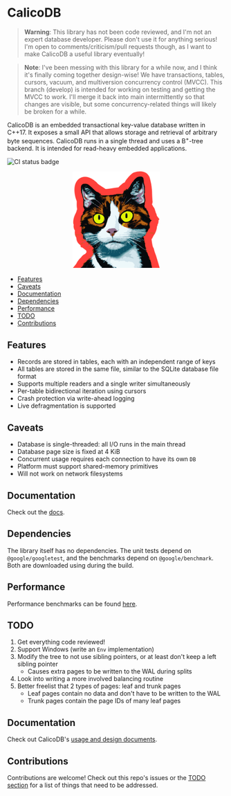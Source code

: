 # CalicoDB

> **Warning**: This library has not been code reviewed, and I'm not an expert database developer. 
> Please don't use it for anything serious!
> I'm open to comments/criticism/pull requests though, as I want to make CalicoDB a useful library eventually!

> **Note**: I've been messing with this library for a while now, and I think it's finally coming together design-wise!
> We have transactions, tables, cursors, vacuum, and multiversion concurrency control (MVCC).
> This branch (develop) is intended for working on testing and getting the MVCC to work.
> I'll merge it back into main intermittently so that changes are visible, but some concurrency-related things will likely be broken for a while.

CalicoDB is an embedded transactional key-value database written in C++17.
It exposes a small API that allows storage and retrieval of arbitrary byte sequences.
CalicoDB runs in a single thread and uses a B<sup>+</sup>-tree backend.
It is intended for read-heavy embedded applications.

![CI status badge](https://github.com/andy-byers/CalicoDB/actions/workflows/actions.yml/badge.svg)

<div align="center">
    <img src="doc/mascot.png" style="width: 40%; max-width: 400px" />
</div>

+ [Features](#features)
+ [Caveats](#caveats)
+ [Documentation](#documentation)
+ [Dependencies](#dependencies)
+ [Performance](#performance)
+ [TODO](#todo)
+ [Contributions](#contributions)

## Features
+ Records are stored in tables, each with an independent range of keys
+ All tables are stored in the same file, similar to the SQLite database file format
+ Supports multiple readers and a single writer simultaneously
+ Per-table bidirectional iteration using cursors
+ Crash protection via write-ahead logging
+ Live defragmentation is supported

## Caveats
+ Database is single-threaded: all I/O runs in the main thread
+ Database page size is fixed at 4 KiB
+ Concurrent usage requires each connection to have its own `DB`
+ Platform must support shared-memory primitives
+ Will not work on network filesystems

## Documentation
Check out the [docs](doc/doc.md).

## Dependencies
The library itself has no dependencies.
The unit tests depend on `@google/googletest`, and the benchmarks depend on `@google/benchmark`.
Both are downloaded using during the build.

## Performance
Performance benchmarks can be found [here](test/benchmarks).

## TODO
1. Get everything code reviewed!
2. Support Windows (write an `Env` implementation)
3. Modify the tree to not use sibling pointers, or at least don't keep a left sibling pointer
   + Causes extra pages to be written to the WAL during splits
4. Look into writing a more involved balancing routine
5. Better freelist that 2 types of pages: leaf and trunk pages
   + Leaf pages contain no data and don't have to be written to the WAL
   + Trunk pages contain the page IDs of many leaf pages

## Documentation
Check out CalicoDB's [usage and design documents](doc).

## Contributions
Contributions are welcome!
Check out this repo's issues or the [TODO section](#todo) for a list of things that need to be addressed.